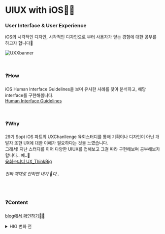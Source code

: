 # UIUX with iOS🙋‍♀️
### User Interface & User Experience <br>
iOS의 시각적인 디자인, 시각적인 디자인으로 부터 사용자가 얻는 경험에 대한 공부를 하고자 합니다🍎
<!-- <img src="https://user-images.githubusercontent.com/81167570/153697901-0d25d58e-0d15-4ef3-a32d-4e987b27f8df.png"/> -->
![UXXbanner](https://user-images.githubusercontent.com/81167570/153698146-c154e824-ed1a-44b9-8172-3bd556350a75.png)

<br>

### ❓How
iOS Human Interface Guidelines을 보며 유사한 사례를 찾아 분석하고, 해당 interface를 구현해봅니다.   
[Human Interface Guidelines](https://developer.apple.com/design/human-interface-guidelines/)

<br>

### ❓Why
29기 Sopt iOS 파트의 UXChanllenge 육회스터디를 통해 
기획이나 디자인이 아닌 개발자 또한 UX에 대한 이해가 필요하다는 것을 느꼈습니다.   
그래서! 지난 스터디를 이어 다양한 UIUX를 접해보고 그걸 따라 구현해보며 공부해보자 합니다.. 예..🧱     
[육회스터디 UX_ThinkBig](https://github.com/UXThinkBig/UX_ThinkBig)

###### 진짜 제대로 안하면 내가 🐶다..

<br> 

### ❓Content
[blog에서 확인하기🙆‍♀️](https://yang-subinn.tistory.com/category/iOS)

<details>
<summary>HIG 변화 전</summary>
<div>

#### iOS
| Topic | Docs | 
|:--|:--:|
| Themes | [📄](https://nosy-repair-8a6.notion.site/iOS-Design-Themes-8f720a3b01814c41967339fbdebcc9fc) |
| Interface Essentials | [📄](https://nosy-repair-8a6.notion.site/Interface-Essentials-e36e3f3bfefd4a7d86790a91d10cefd3) |

#### Bars
| Topic | Docs | Code |
|:--|:--:|:--:|
| Navigation Bars | [📄](https://nosy-repair-8a6.notion.site/Navigation-Bar-1feefe85290e44a38789667bdc54cc35) | |
| Search Bars | [📄](https://nosy-repair-8a6.notion.site/Search-Bar-3dc8a591e1904d2984092762949d02b3) | |
| Tab Bars | [📄](https://nosy-repair-8a6.notion.site/Tab-Bar-733692c6616344aebffc20f34f03276a) | [🤓](https://github.com/yangsubinn/UIUX-iOS/tree/master/TabBar) |


### App Architecture
| Topic | Docs | Code |
|:--|:--:|:--:|
| Launching | [📄](https://nosy-repair-8a6.notion.site/Launching-c70f80e1f1274ad485afb9001ffdeb78) | |
| Onboarding | [📄](https://nosy-repair-8a6.notion.site/Onboarding-b4b1b1214cb24a60a2be30f6bf08881d)  | |
| Loading |[📄](https://nosy-repair-8a6.notion.site/Loading-983649c54df64a4b94ceb77202931cda) | |
| Modality | [📄](https://nosy-repair-8a6.notion.site/Modality-6cee0f6305554e9084ab760363b6f7ed) | |
| Navigation | | |
| Accessing User Data | | |
| Settings | | |

</div>
</details>






